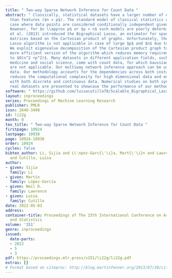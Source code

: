 ```yaml
---
title: " Two-way Sparse Network Inference for Count Data "
abstract: " Classically, statistical datasets have a larger number of data points
  than features ($n > p$). The standard model of classical statistics caters for the
  case where data points are considered conditionally independent given the parameters.
  However, for $n \\approx p$ or $p > n$ such models are poorly determined. Kalaitzis
  et al. (2013) introduced the Bigraphical Lasso, an estimator for sparse precision
  matrices based on the Cartesian product of graphs. Unfortunately, the original Bigraphical
  Lasso algorithm is not applicable in case of large $p$ and $n$ due to memory requirements.
  We exploit eigenvalue decomposition of the Cartesian product graph to present a
  more efficient version of the algorithm which reduces memory requirements from $O(n^2p^2)$
  to $O(n^2 +p^2)$. Many datasets in different application fields, such as biology,
  medicine and social science, come with count data, for which Gaussian based models
  are not applicable. Our multiway network inference approach can be used for discrete
  data. Our methodology accounts for the dependencies across both instances and features,
  reduces the computational complexity for high dimensional data and enables to deal
  with both discrete and continuous data. Numerical studies on both synthetic and
  real datasets are presented to showcase the performance of our method. "
software: " https://github.com/luisacutillo78/Scalable_Bigraphical_Lasso "
layout: inproceedings
series: Proceedings of Machine Learning Research
publisher: PMLR
issn: 2640-3498
id: li22g
month: 0
tex_title: " Two-way Sparse Network Inference for Count Data "
firstpage: 10924
lastpage: 10938
page: 10924-10938
order: 10924
cycles: false
bibtex_author: Li, Sijia and L\'opez-Garc{\'\i}a, Mart{\'\i}n and Lawrence, Neil D.
  and Cutillo, Luisa
author:
- given: Sijia
  family: Li
- given: Martı́n
  family: López-Garcı́a
- given: Neil D.
  family: Lawrence
- given: Luisa
  family: Cutillo
date: 2022-05-03
address:
container-title: Proceedings of The 25th International Conference on Artificial Intelligence
  and Statistics
volume: '151'
genre: inproceedings
issued:
  date-parts:
  - 2022
  - 5
  - 3
pdf: https://proceedings.mlr.press/v151/li22g/li22g.pdf
extras: []
# Format based on citeproc: http://blog.martinfenner.org/2013/07/30/citeproc-yaml-for-bibliographies/
---
```

